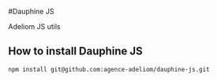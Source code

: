 #Dauphine JS

Adeliom JS utils

## How to install Dauphine JS

```
npm install git@github.com:agence-adeliom/dauphine-js.git
```
